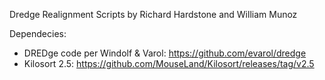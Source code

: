 Dredge Realignment Scripts
by Richard Hardstone and William Munoz

Dependecies:
- DREDge code per Windolf & Varol: https://github.com/evarol/dredge
- Kilosort 2.5: https://github.com/MouseLand/Kilosort/releases/tag/v2.5
